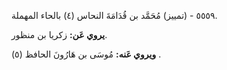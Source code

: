 ٥٥٥٩ - (تمييز) مُحَمَّد بن قُدَامَةَ النحاس (٤) بالحاء المهملة.

**يروي عَن:** زكريا بن منظور.

**ويروي عَنه:** مُوسَى بن هَارُونَ الحافظ (٥) .